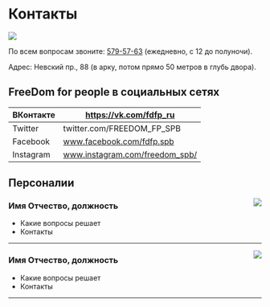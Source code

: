 # Контакты

![](http://placehold.it/950x450)

По всем вопросам звоните: <a href="tel:+78125795763">579-57-63</a> (ежедневно, с 12 до полуночи).

Адрес: Невский пр., 88 (в арку, потом прямо 50 метров в глубь двора).

## FreeDom for people в социальных сетях

| ВКонтакте | https://vk.com/fdfp_ru |
| --------- | ---------------------- |
| Twitter   |  twitter.com/FREEDOM_FP_SPB   |
| Facebook  |  www.facebook.com/fdfp.spb  |
| Instagram | www.instagram.com/freedom_spb/  |

## Персоналии

<img src="http://placehold.it/150x150" align="right">

### Имя Отчество, должность

* Какие вопросы решает
* Контакты

- - -

<img src="http://placehold.it/150x150" align="right">

### Имя Отчество, должность

* Какие вопросы решает
* Контакты

- - -